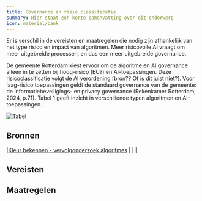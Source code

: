 ```yaml
---
title: Governance en risio classificatie
summary: Hier staat een korte samenvatting over dit onderwerp
icon: material/bank
---
```


Er is verschil in de vereisten en maatregelen die nodig zijn afhankelijk van het type risico en impact van algoritmen. Meer risicovolle AI vraagt om meer uitgebreide processen, en dus een meer uitgebreide governance. 

De gemeente Rotterdam kiest ervoor om de algoritme en AI governance alleen in te zetten bij hoog-risico (EU?) en AI-toepassingen. Deze risicoclassificatie volgt de AI verordening [bron?? Of is dit juist niet?]. Voor laag-risico toepassingen geldt de standaard governance van de gemeente: de informatiebeveiligings- en privacy governance (Rekenkamer Rotterdam, 2024, p.71). Tabel 1 geeft inzicht in verschillende typen algoritmen en AI-toepassingen. 


![Tabel ](https://github.com/user-attachments/assets/91430720-cb51-40f0-900b-71c276ecca8c)



## Bronnen
|[Kleur bekennen - vervolgonderzoek algoritmes](https://rekenkamer.rotterdam.nl/onderzoeken/kleur-bekennen/) |                      |                         |



## Vereisten

<!-- list_vereisten_1 bouwblok/governance -->

## Maatregelen

<!-- list_maatregelen_1 bouwblok/governance -->



